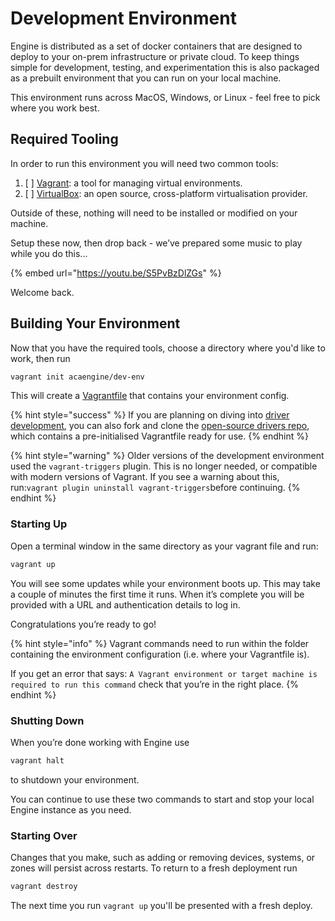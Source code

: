 # Development Environment

Engine is distributed as a set of docker containers that are designed to deploy to your on-prem infrastructure or private cloud. To keep things simple for development, testing, and experimentation this is also packaged as a prebuilt environment that you can run on your local machine.

This environment runs across MacOS, Windows, or Linux - feel free to pick where you work best.

## Required Tooling

In order to run this environment you will need two common tools:

1. [ ] [Vagrant](https://www.vagrantup.com/downloads.html): a tool for managing virtual environments.
2. [ ] [VirtualBox](https://www.virtualbox.org/wiki/Downloads): an open source, cross-platform virtualisation provider.

Outside of these, nothing will need to be installed or modified on your machine.

Setup these now, then drop back - we’ve prepared some music to play while you do this...

{% embed url="https://youtu.be/S5PvBzDlZGs" %}

Welcome back.

## Building Your Environment

Now that you have the required tools, choose a directory where you'd like to work, then run

```bash
vagrant init acaengine/dev-env
```

This will create a [Vagrantfile](https://www.vagrantup.com/docs/vagrantfile/) that contains your environment config.

{% hint style="success" %}
If you are planning on diving into [driver development](drivers/), you can also fork and clone the [open-source drivers repo](https://github.com/acaprojects/ruby-engine-drivers/), which contains a pre-initialised Vagrantfile ready for use.
{% endhint %}

{% hint style="warning" %}
Older versions of the development environment used the `vagrant-triggers` plugin. This is no longer needed, or compatible with modern versions of Vagrant. If you see a warning about this, run:`vagrant plugin uninstall vagrant-triggers`before continuing.
{% endhint %}

### Starting Up

Open a terminal window in the same directory as your vagrant file and run:

```bash
vagrant up
```

You will see some updates while your environment boots up. This may take a couple of minutes the first time it runs. When it’s complete you will be provided with a URL and authentication details to log in.

Congratulations you’re ready to go!

{% hint style="info" %}
Vagrant commands need to run within the folder containing the environment configuration \(i.e. where your Vagrantfile is\).

If you get an error that says: `A Vagrant environment or target machine is required to run this command` check that you’re in the right place.
{% endhint %}

### Shutting Down

When you’re done working with Engine use

```bash
vagrant halt
```

to shutdown your environment.

You can continue to use these two commands to start and stop your local Engine instance as you need.

### Starting Over

Changes that you make, such as adding or removing devices, systems, or zones will persist across restarts. To return to a fresh deployment run

```bash
vagrant destroy
```

The next time you run `vagrant up` you'll be presented with a fresh deploy.


